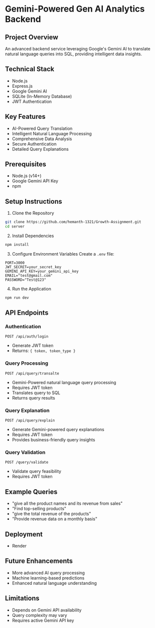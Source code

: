 # Gemini-Powered Gen AI Analytics Backend

## Project Overview
An advanced backend service leveraging Google's Gemini AI to translate natural language queries into SQL, providing intelligent data insights.

## Technical Stack
- Node.js
- Express.js
- Google Gemini AI
- SQLite (In-Memory Database)
- JWT Authentication

## Key Features
- AI-Powered Query Translation
- Intelligent Natural Language Processing
- Comprehensive Data Analysis
- Secure Authentication
- Detailed Query Explanations

## Prerequisites
- Node.js (v14+)
- Google Gemini API Key
- npm

## Setup Instructions

1. Clone the Repository
```bash
git clone https://github.com/hemanth-1321/Growth-Assignment.git
cd server
```

2. Install Dependencies
```bash
npm install
```

3. Configure Environment Variables
Create a `.env` file:
```
PORT=3000
JWT_SECRET=your_secret_key
GEMINI_API_KEY=your_gemini_api_key
EMAIL="test@gmail.com"
PASSWORD="Test@123"
```

4. Run the Application
```bash
npm run dev
```

## API Endpoints

### Authentication
`POST /api/auth/login`
- Generate JWT token
- Returns: `{ token, token_type }`

### Query Processing
`POST /api/query/transalte`
- Gemini-Powered natural language query processing
- Requires JWT token
- Translates query to SQL
- Returns query results

### Query Explanation
`POST /api/query/explain`
- Generate Gemini-powered query explanations
- Requires JWT token
- Provides business-friendly query insights

### Query Validation
`POST /query/validate`
- Validate query feasibility
- Requires JWT token

## Example Queries
- "give all the product names and its revenue from sales"
- "Find top-selling products"
- "give the total revenue of the products"
- "Provide revenue data on a monthly basis"

## Deployment
- Render

## Future Enhancements
- More advanced AI query processing
- Machine learning-based predictions
- Enhanced natural language understanding

## Limitations
- Depends on Gemini API availability
- Query complexity may vary
- Requires active Gemini API key

